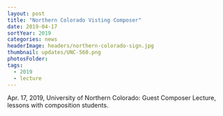 ```yaml
---
layout: post
title: "Northern Colorado Visting Composer"
date: 2019-04-17
sortYear: 2019
categories: news
headerImage: headers/northern-colorado-sign.jpg
thumbnail: updates/UNC-560.png
photosFolder:
tags:
  - 2019
  - lecture
---
```

Apr. 17, 2019, University of Northern Colorado: Guest Composer Lecture, lessons with composition students.
